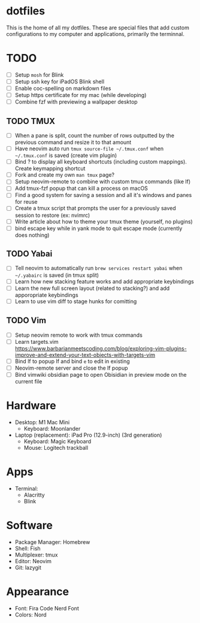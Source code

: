 # dotfiles

This is the home of all my dotfiles. These are special files that add custom configurations to my computer and applications, primarily the terminnal.

# TODO

- [ ] Setup `mosh` for Blink
- [ ] Setup ssh key for iPadOS Blink shell
- [ ] Enable coc-spelling on markdown files 
- [ ] Setup https certificate for my mac (while developing)
- [ ] Combine fzf with previewing a wallpaper desktop

## TODO TMUX

- [ ] When a pane is split, count the number of rows outputted by the previous command and resize it to that amount
- [ ] Have neovim auto run `tmux source-file ~/.tmux.conf` when `~/.tmux.conf` is saved (create vim plugin)
- [ ] Bind <prefix> ? to display all keyboard shortcuts (including custom mappings). Create keymapping shortcut
- [ ] Fork and create my own `man tmux` page?
- [ ] Setup neovim-remote to combine with custom tmux commands (like lf)
- [ ] Add tmux-fzf popup that can kill a process on macOS
- [ ] Find a good system for saving a session and all it's windows and panes for reuse
- [ ] Create a tmux script that prompts the user for a previously saved session to restore (ex: nvimrc)
- [ ] Write article about how to theme your tmux theme (yourself, no plugins)
- [ ] bind escape key while in yank mode to quit escape mode (currently does nothing)

## TODO Yabai

- [ ] Tell neovim to automatically run `brew services restart yabai` when `~/.yabairc` is saved (in tmux split)
- [ ] Learn how new stacking feature works and add appropriate keybindings
- [ ] Learn the new full screen layout (related to stacking?) and add apporopriate keybindings
- [ ] Learn to use vim diff to stage hunks for comitting

## TODO Vim

- [ ] Setup neovim remote to work with tmux commands
- [ ] Learn targets.vim https://www.barbarianmeetscoding.com/blog/exploring-vim-plugins-improve-and-extend-your-text-objects-with-targets-vim
- [ ] Bind <space>lf to popup lf and bind `e` to edit in existing
- [ ] Neovim-remote server and close the lf popup
- [ ] Bind vimwiki obsidian page to open Obisidian in preview mode on the current file

# Hardware

- Desktop: M1 Mac Mini
  - Keyboard: Moonlander
- Laptop (replacement): iPad Pro (12.9-inch) (3rd generation)
  - Keyboard: Magic Keyboard
  - Mouse: Logitech trackball

# Apps

- Terminal:
  - Alacritty
  - Blink

# Software

- Package Manager: Homebrew
- Shell: Fish
- Multiplexer: tmux
- Editor: Neovim
- Git: lazygit

# Appearance

- Font: Fira Code Nerd Font
- Colors: Nord
